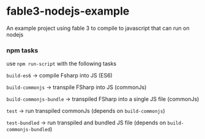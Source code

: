 # fable3-nodejs-example
An example project using fable 3 to compile to javascript that can run on nodejs

### npm tasks

use ``npm run-script`` with the following tasks

``build-es6`` -> compile Fsharp into JS (ES6)

``build-commonjs`` -> transpile FSharp into JS (commonJs)

``build-commonjs-bundle`` -> transpiled FSharp into a single JS file (commonJs)

``test`` -> run transpiled commonJs (depends on ``build-commonjs``)

``test-bundled`` -> run transpiled and bundled JS file (depends on ``build-commonjs-bundled``)